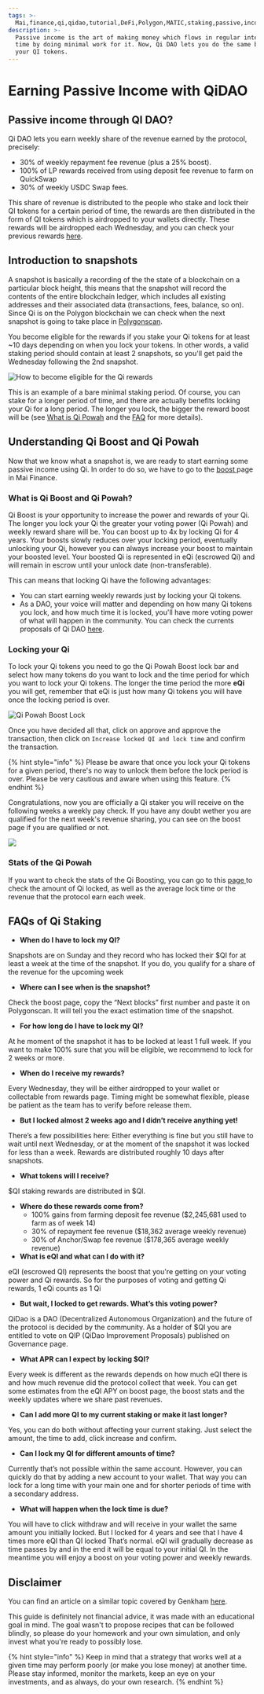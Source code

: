 ```yaml
---
tags: >-
  Mai,finance,qi,qidao,tutorial,DeFi,Polygon,MATIC,staking,passive,income,qipowah,eqi
description: >-
  Passive income is the art of making money which flows in regular interval of
  time by doing minimal work for it. Now, Qi DAO lets you do the same by locking
  your QI tokens.
---
```


# Earning Passive Income with QiDAO

## Passive income through QI DAO?

Qi DAO lets you earn weekly share of the revenue earned by the protocol, precisely:

* 30% of weekly repayment fee revenue \(plus a 25% boost\). 
* 100% of LP rewards received from using deposit fee revenue to farm on QuickSwap 
* 30% of weekly USDC Swap fees. 

This share of revenue is distributed to the people who stake and lock their QI tokens for a certain period of time, the rewards are then distributed in the form of QI tokens which is airdropped to your wallets directly. These rewards will be airdropped each Wednesday, and you can check your previous rewards [here](https://app.mai.finance/rewards).

## Introduction to snapshots

A snapshot is basically a recording of the the state of a blockchain on a particular block height, this means that the snapshot will record the contents of the entire blockchain ledger, which includes all existing addresses and their associated data \(transactions, fees, balance, so on\). Since Qi is on the Polygon blockchain we can check when the next snapshot is going to take place in [Polygonscan](https://polygonscan.com/).

You become eligible for the rewards if you stake your Qi tokens for at least ~10 days depending on when you lock your tokens. In other words, a valid staking period should contain at least 2 snapshots, so you'll get paid the Wednesday following the 2nd snapshot.

![How to become eligible for the Qi rewards](../.gitbook/assets/unknown.png)

This is an example of a bare minimal staking period. Of course, you can stake for a longer period of time, and there are actually benefits locking your Qi for a long period. The longer you lock, the bigger the reward boost will be \(see [What is Qi Powah](earning-passive-income-with-qidao.md#what-is-qi-powah) and the [FAQ](earning-passive-income-with-qidao.md#faqs-of-qi-staking) for more details\).

## Understanding Qi Boost and Qi Powah

Now that we know what a snapshot is, we are ready to start earning some passive income using Qi. In order to do so, we have to go to the [boost ](https://app.mai.finance/boost)page in Mai Finance.

### What is Qi Boost and Qi Powah?

Qi Boost is your opportunity to increase the power and rewards of your Qi. The longer you lock your Qi the greater your voting power \(Qi Powah\) and weekly reward share will be. You can boost up to 4x by locking Qi for 4 years. Your boosts slowly reduces over your locking period, eventually unlocking your Qi, however you can always increase your boost to maintain your boosted level. Your boosted Qi is represented in eQi \(escrowed Qi\) and will remain in escrow until your unlock date \(non-transferable\).

This can means that locking Qi have the following advantages:

* You can start earning weekly rewards just by locking your Qi tokens.
* As a DAO, your voice will matter and depending on how many Qi tokens you lock, and how much time it is locked, you'll have more voting power of what will happen in the community. You can check the currents proposals of Qi DAO [here](https://snapshot.org/#/qidao.eth).

### Locking your Qi

To lock your Qi tokens you need to go the Qi Powah Boost lock bar and select how many tokens do you want to lock and the time period for which you want to lock your Qi tokens. The longer the time period the more **eQi** you will get, remember that eQi is just how many Qi tokens you will have once the locking period is over.

![Qi Powah Boost Lock](../.gitbook/assets/captura.jpg)

Once you have decided all that, click on approve and approve the transaction, then click on `Increase locked QI and lock time` and confirm the transaction.

{% hint style="info" %}
Please be aware that once you lock your Qi tokens for a given period, there's no way to unlock them before the lock period is over. Please be very cautious and aware when using this feature.
{% endhint %}

Congratulations, now you are officially a Qi staker you will receive on the following weeks a weekly pay check. If you have any doubt wether you are qualified for the next week's revenue sharing, you can see on the boost page if you are qualified or not.

![](../.gitbook/assets/captura%20%281%29.jpg)

### Stats of the Qi Powah

If you want to check the stats of the Qi Boosting, you can go to this [page ](https://app.mai.finance/boost/stats)to check the amount of Qi locked, as well as the average lock time or the revenue that the protocol earn each week.

## FAQs of Qi Staking

* **When do I have to lock my QI?** 

Snapshots are on Sunday and they record who has locked their $QI for at least a week at the time of the snapshot. If you do, you qualify for a share of the revenue for the upcoming week

* **Where can I see when is the snapshot?** 

Check the boost page, copy the “Next blocks” first number and paste it on Polygonscan. It will tell you the exact estimation time of the snapshot.

* **For how long do I have to lock my QI?** 

At he moment of the snapshot it has to be locked at least 1 full week. If you want to make 100% sure that you will be eligible, we recommend to lock for 2 weeks or more.

* **When do I receive my rewards?** 

Every Wednesday, they will be either airdropped to your wallet or collectable from rewards page. Timing might be somewhat flexible, please be patient as the team has to verify before release them.

* **But I locked almost 2 weeks ago and I didn’t receive anything yet!** 

There’s a few possibilities here: Either everything is fine but you still have to wait until next Wednesday, or at the moment of the snapshot it was locked for less than a week. Rewards are distributed roughly 10 days after snapshots.

* **What tokens will I receive?** 

$QI staking rewards are distributed in $QI.

* **Where do these rewards come from?** 
  * 100% gains from farming deposit fee revenue \($2,245,681 used to farm as of week 14\) 
  * 30% of repayment fee revenue \($18,362 average weekly revenue\)
  * 30% of Anchor/Swap fee revenue \($178,365 average weekly revenue\)
* **What is eQI and what can I do with it?** 

eQI \(escrowed QI\) represents the boost that you're getting on your voting power and Qi rewards. So for the purposes of voting and getting Qi rewards, 1 eQi counts as 1 Qi

* **But wait, I locked to get rewards. What’s this voting power?** 

QiDao is a DAO \(Decentralized Autonomous Organization\) and the future of the protocol is decided by the community. As a holder of $QI you are entitled to vote on QIP \(QiDao Improvement Proposals\) published on Governance page.

* **What APR can I expect by locking $QI?** 

Every week is different as the rewards depends on how much eQI there is and how much revenue did the protocol collect that week. You can get some estimates from the eQI APY on boost page, the boost stats and the weekly updates where we share past revenues.

* **Can I add more QI to my current staking or make it last longer?** 

Yes, you can do both without affecting your current staking. Just select the amount, the time to add, click increase and confirm.

* **Can I lock my QI for different amounts of time?** 

Currently that’s not possible within the same account. However, you can quickly do that by adding a new account to your wallet. That way you can lock for a long time with your main one and for shorter periods of time with a secondary address.

* **What will happen when the lock time is due?** 

You will have to click withdraw and will receive in your wallet the same amount you initially locked. But I locked for 4 years and see that I have 4 times more eQI than QI locked That’s normal. eQI will gradually decrease as time passes by and in the end it will be equal to your initial QI. In the meantime you will enjoy a boost on your voting power and weekly rewards.

## Disclaimer

You can find an article on a similar topic covered by Genkham [here](https://medium.com/@GenKham/earning-passive-income-with-qi-dao-b92a6a3721bd).

This guide is definitely not financial advice, it was made with an educational goal in mind. The goal wasn't to propose recipes that can be followed blindly, so please do your homework and your own simulation, and only invest what you're ready to possibly lose.

{% hint style="info" %}
Keep in mind that a strategy that works well at a given time may perform poorly \(or make you lose money\) at another time. Please stay informed, monitor the markets, keep an eye on your investments, and as always, do your own research.
{% endhint %}

